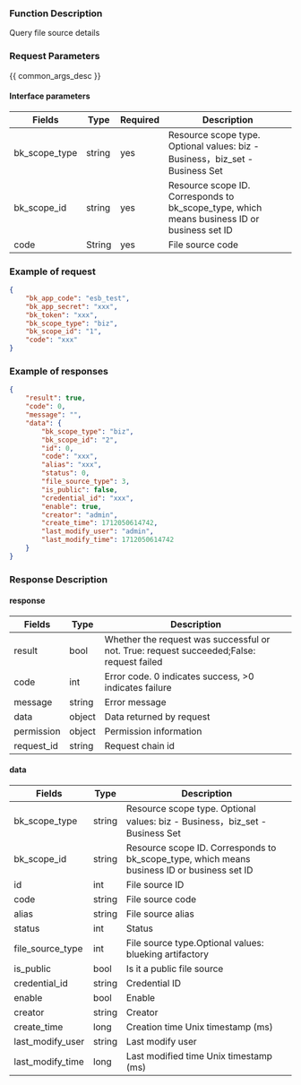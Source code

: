 ### Function Description

Query file source details

### Request Parameters

{{ common_args_desc }}

#### Interface parameters

| Fields |  Type  | Required | Description |                                                
| ------------- | ------ | ---- | ------------------------------------------------------- |
| bk_scope_type | string | yes   | Resource scope type. Optional values: biz - Business，biz_set - Business Set      |
| bk_scope_id   | string | yes   | Resource scope ID. Corresponds to bk_scope_type, which means business ID or business set ID |
| code          | String | yes   | File source code                                              |

### Example of request

```json
{
    "bk_app_code": "esb_test",
    "bk_app_secret": "xxx",
    "bk_token": "xxx",
    "bk_scope_type": "biz",
    "bk_scope_id": "1",
    "code": "xxx"
}
```

### Example of responses

```json
{
    "result": true,
    "code": 0,
    "message": "",
    "data": {
        "bk_scope_type": "biz",
        "bk_scope_id": "2",
        "id": 0,
        "code": "xxx",
        "alias": "xxx",
        "status": 0,
        "file_source_type": 3,
        "is_public": false,
        "credential_id": "xxx",
        "enable": true,
        "creator": "admin",
        "create_time": 1712050614742,
        "last_modify_user": "admin",
        "last_modify_time": 1712050614742
    }
}
```

### Response Description

#### response

| Fields | Type  | Description |
|-----------|-----------|-----------|
| result       |  bool   | Whether the request was successful or not. True: request succeeded;False: request failed|
| code         |  int    | Error code. 0 indicates success, >0 indicates failure|
| message      |  string |Error message|
| data         |  object |Data returned by request|
| permission   |  object |Permission information|
| request_id   |  string |Request chain id|


#### data

| Fields           | Type   | Description                                                         |
| ---------------- | ------ | ------------------------------------------------------------ |
| bk_scope_type    | string | Resource scope type. Optional values: biz - Business，biz_set - Business Set |
| bk_scope_id      | string | Resource scope ID. Corresponds to bk_scope_type, which means business ID or business set ID |
| id               | int    | File source ID                                                     |
| code             | string | File source code                                                   |
| alias            | string | File source alias                                                   |
| status           | int    | Status                                                         |
| file_source_type | int    | File source type.Optional values: blueking artifactory |
| is_public        | bool   | Is it a public file source                                             |
| credential_id    | string | Credential ID                                                       |
| enable           | bool   | Enable                                                     |
| creator          | string | Creator                                               |
| create_time      | long   | Creation time Unix timestamp (ms)                                        |
| last_modify_user | string | Last modify user                                               |
| last_modify_time | long   | Last modified time Unix timestamp (ms)                                    |
